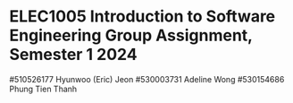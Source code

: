 # ELEC1005 Introduction to Software Engineering Group Assignment, Semester 1 2024
#510526177 Hyunwoo (Eric) Jeon
#530003731 Adeline Wong
#530154686 Phung Tien Thanh
